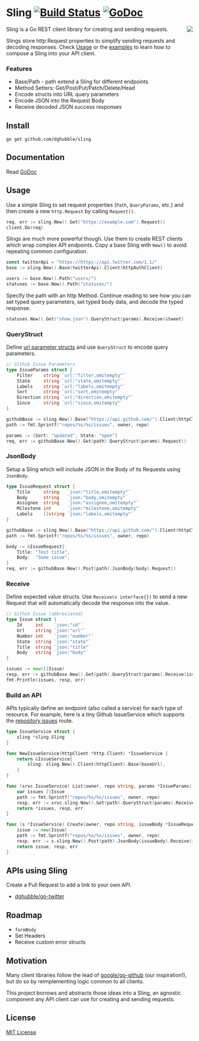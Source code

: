 
# Sling [![Build Status](https://travis-ci.org/dghubble/sling.png)](https://travis-ci.org/dghubble/sling) [![GoDoc](http://godoc.org/github.com/dghubble/sling?status.png)](http://godoc.org/github.com/dghubble/sling)
<img align="right" src="https://s3.amazonaws.com/dghubble/small-gopher-with-sling.png">

Sling is a Go REST client library for creating and sending requests. 

Slings store http Request properties to simplify sending requests and decoding responses. Check [Usage](#Usage) or the [examples](examples) to learn how to compose a Sling into your API client.

### Features

* Base/Path - path extend a Sling for different endpoints
* Method Setters: Get/Post/Put/Patch/Delete/Head
* Encode structs into URL query parameters
* Encode JSON into the Request Body
* Receive decoded JSON success responses

## Install

    go get github.com/dghubble/sling

## Documentation

Read [GoDoc](https://godoc.org/github.com/dghubble/sling)

## Usage

Use a simple Sling to set request properties (`Path`, `QueryParams`, etc.) and then create a new `http.Request` by calling `Request()`.

```go
req, err := sling.New().Get("https://example.com").Request()
client.Do(req)
```

Slings are much more powerful though. Use them to create REST clients which wrap complex API endpoints. Copy a base Sling with `New()` to avoid repeating common configuration.

```go
const twitterApi = "https://https://api.twitter.com/1.1/"
base := sling.New().Base(twitterApi).Client(httpAuthClient)

users := base.New().Path("users/")
statuses := base.New().Path("statuses/")
```

Specify the path with an http Method. Continue reading to see how you can set typed query parameters, set typed body data, and decode the typed response.

```go
statuses.New().Get("show.json").QueryStruct(params).Receive(&tweet)
```

### QueryStruct

Define [url parameter structs](https://godoc.org/github.com/google/go-querystring/query) and use `QueryStruct` to encode query parameters.

```go
// Github Issue Parameters
type IssueParams struct {
    Filter    string `url:"filter,omitempty"`
    State     string `url:"state,omitempty"`
    Labels    string `url:"labels,omitempty"`
    Sort      string `url:"sort,omitempty"`
    Direction string `url:"direction,omitempty"`
    Since     string `url:"since,omitempty"`
}
```

```go
githubBase := sling.New().Base("https://api.github.com/").Client(httpClient)
path := fmt.Sprintf("repos/%s/%s/issues", owner, repo)

params := {Sort: "updated", State: "open"}
req, err := githubBase.New().Get(path).QueryStruct(params).Request()
```

### JsonBody

Setup a Sling which will include JSON in the Body of its Requests using `JsonBody`.

```go
type IssueRequest struct {
    Title     string   `json:"title,omitempty"`
    Body      string   `json:"body,omitempty"`
    Assignee  string   `json:"assignee,omitempty"`
    Milestone int      `json:"milestone,omitempty"`
    Labels    []string `json:"labels,omitempty"`
}
```

```go
githubBase := sling.New().Base("https://api.github.com/").Client(httpClient)
path := fmt.Sprintf("repos/%s/%s/issues", owner, repo)

body := &IssueRequest{
    Title: "Test title",
    Body:  "Some issue",
}
req, err := githubBase.New().Post(path).JsonBody(body).Request()
```

### Receive

Define expected value structs. Use `Receive(v interface{})` to send a new Request that will automatically decode the response into the value.

```go
// Github Issue (abbreviated)
type Issue struct {
    Id     int    `json:"id"`
    Url    string `json:"url"`
    Number int    `json:"number"`
    State  string `json:"state"`
    Title  string `json:"title"`
    Body   string `json:"body"`
}
```

```go
issues := new([]Issue)
resp, err := githubBase.New().Get(path).QueryStruct(params).Receive(issues)
fmt.Println(issues, resp, err)
```

### Build an API

APIs typically define an endpoint (also called a service) for each type of resource. For example, here is a tiny Github IssueService which supports the [repository issues](https://developer.github.com/v3/issues/#list-issues-for-a-repository) route.

```go
type IssueService struct {
    sling *sling.Sling
}

func NewIssueService(httpClient *http.Client) *IssueService {
    return &IssueService{
        sling: sling.New().Client(httpClient).Base(baseUrl),
    }
}

func (srvc IssueService) List(owner, repo string, params *IssueParams) ([]Issue, *http.Response, error) {
    var issues []Issue
    path := fmt.Sprintf("repos/%s/%s/issues", owner, repo)
    resp, err := srvc.sling.New().Get(path).QueryStruct(params).Receive(&issues)
    return *issues, resp, err
}

func (s *IssueService) Create(owner, repo string, issueBody *IssueRequest) (*Issue, *http.Response, error) {
    issue := new(Issue)
    path := fmt.Sprintf("repos/%s/%s/issues", owner, repo)
    resp, err := s.sling.New().Post(path).JsonBody(issueBody).Receive(issue)
    return issue, resp, err
}
```

## APIs using Sling

Create a Pull Request to add a link to your own API.

* [dghubble/go-twitter](https://github.com/dghubble/go-twitter)

## Roadmap

* `formBody`
* Set Headers
* Receive custom error structs

## Motivation

Many client libraries follow the lead of [google/go-github](https://github.com/google/go-github) (our inspiration!), but do so by reimplementing logic common to all clients.

This project borrows and abstracts those ideas into a Sling, an agnostic component any API client can use for creating and sending requests.

## License

[MIT License](LICENSE)

